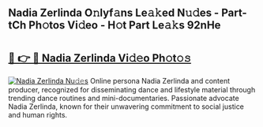 ## Nadia Zerlinda O𝚗lyf𝚊ns Le𝚊𝚔ed N𝚞𝚍es - Part-tCh Ph𝚘tos Vi𝚍eo - H𝚘t Part Le𝚊𝚔s 92nHe

# <h2><a href="http://hf3vsp.feru.top/?c=Nadia+Zerlinda">🔗 👉 🔴 Nadia Zerlinda Vi𝚍𝚎o Ph𝚘t𝚘𝚜</a></h2>

[![Nadia Zerlinda Nu𝚍𝚎s](https://i.imgur.com/0TWrTi3.gif)](http://hf3vsp.feru.top/?c=Nadia+Zerlinda)
Online persona Nadia Zerlinda and content producer, recognized for disseminating dance and lifestyle material through trending dance routines and mini-documentaries. Passionate advocate Nadia Zerlinda, known for their unwavering commitment to social justice and human rights. 
